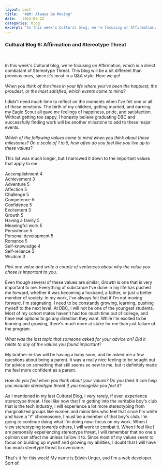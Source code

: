 ```yaml
---
layout: post
title:  "ABM: Always Be Moving"
date:   2015-03-22
categories: blog
excerpt: "In this week's Cultural blog, we're focusing on Affirmation, which is a direct combatant of Stereotype Threat. This blog will be a bit different than previous ones, since it's most in a Q&A style. Here we go!"
---
```


<h3>Cultural Blog 6: Affirmation and Stereotype Threat</h3>
<br/>
<br/>
In this week's Cultural blog, we're focusing on Affirmation, which is a direct combatant of Stereotype Threat. This blog will be a bit different than previous ones, since it's most in a Q&A style. Here we go!
<br/>
<br/>
<em>When you think of the times in your life where you've been the happiest, the proudest, or the most satisfied, which events come to mind?</em>
<br/>
<br/>
I didn't need much time to reflect on the moments when I've felt one or all of these emotions. The birth of my children, getting married, and earning my Eagle Scout all gave me feelings of happiness, pride, and satisfaction. Without getting too sappy, I honestly believe graduating DBC and successfully finding work will be another milestone to add to these major events.
<br/>
<br/>
<em>Which of the following values come to mind when you think about those milestones? On a scale of 1 to 5, how often do you feel like you live up to these values?</em>
<br/>
<br/>
This list was much longer, but I narrowed it down to the important values that apply to me.
<br/>
<br/>
   Accomplishment           4<br>
   Achievement              3<br>
   Adventure                5<br>
   Affection                5<br>
   Challenge                5<br>
   Competence               5<br>
   Confidence               5<br>
   Excitement               3<br>
   Growth                   5<br>
   Having a family          5<br>
   Meaningful work          5<br>
   Persistence              5<br>
   Personal development     5<br>
   Romance                  5<br>
   Self-knowledge           4<br>
   Self-reliance            5<br>
   Wisdom                   3<br>
<br/>
<em>Pick one value and write a couple of sentences about why the value you chose is important to you.</em>
<br/>
<br/>
Even though several of these values are similar, <em>Growth</em> is one that is very important to me. Everything of substance I've done in my life has pushed me forward, whether it was becoming a husband, a father, or just a better member of society. In my work, I've always felt that if I'm not moving forward, I'm stagnating. I need to be constantly growing, learning, pushing myself to the next level. At DBC, I will not be one of the youngest students. Most of my cohort mates haven't had too much time out of college, and have real options to go any direction they want. While I'm excited to be learning and growing, there's much more at stake for me than just failure of the program.
<br/>
<br/>
<em>What was the last topic that someone asked for your advice on? Did it relate to any of the values you found important?</em>
<br/>
<br/>
My brother-in-law will be having a baby soon, and he asked me a few questions about being a parent. It was a really nice feeling to be sought out for advice on something that still seems so new to me, but it definitely made me feel more confident as a parent.
<br/>
<br/>
<em>How do you feel when you think about your values? Do you think it can help you mediate stereotype threat if you recognize you feel it?</em>
<br/>
<br/>
As I mentioned in my last Cultural Blog, I very rarely, if ever, experience stereotype threat. I feel like now that I'm getting into the veritable boy's club that is the tech industry, I will experience a lot more stereotyping from marginalized groups like women and minorities who feel that since I'm white and have a 'Y' chromosome, I must be a member of that boy's club. I'm going to continue doing what I'm doing now: focus on my work. When I view stereotyping towards others, I will work to combat it. When I feel like I am personally experiencing stereotype threat, I will remember that no one's opinion can affect me unless I allow it to. Since most of my values seem to focus on building up myself and growing my abilities, I doubt that I will have too much steretype threat to overcome.
<br/>
<br/>
That's it for this week! My name is Edwin Unger, and I'm a web developer. Sort of.
